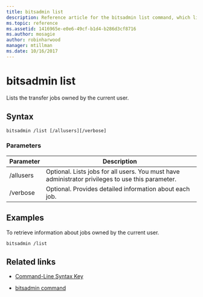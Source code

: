 ```yaml
---
title: bitsadmin list
description: Reference article for the bitsadmin list command, which lists the transfer jobs owned by the current user.
ms.topic: reference
ms.assetid: 1416965e-e0e6-49cf-b1d4-b286d3cf8716
ms.author: mosagie
author: robinharwood
manager: mtillman
ms.date: 10/16/2017
---
```


# bitsadmin list

Lists the transfer jobs owned by the current user.

## Syntax

```
bitsadmin /list [/allusers][/verbose]
```

### Parameters

| Parameter | Description |
| -------------- | -------------- |
| /allusers | Optional. Lists jobs for all users. You must have administrator privileges to use this parameter. |
| /verbose | Optional. Provides detailed information about each job. |

## Examples

To retrieve information about jobs owned by the current user.

```
bitsadmin /list
```

## Related links

- [Command-Line Syntax Key](command-line-syntax-key.md)

- [bitsadmin command](bitsadmin.md)
